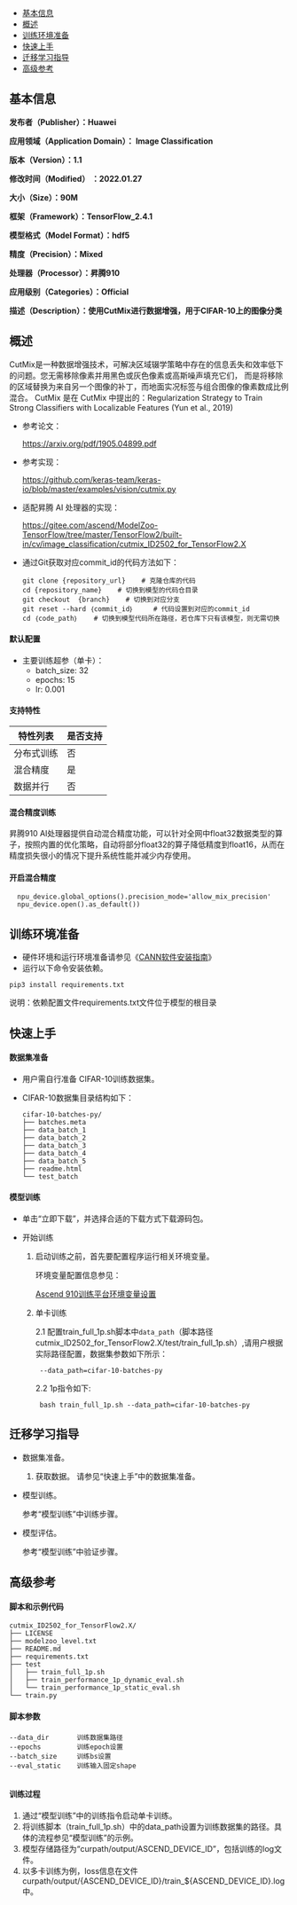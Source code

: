 - [基本信息](#基本信息.md)
- [概述](#概述.md)
- [训练环境准备](#训练环境准备.md)
- [快速上手](#快速上手.md)
- [迁移学习指导](#迁移学习指导.md)
- [高级参考](#高级参考.md)
## 基本信息

**发布者（Publisher）：Huawei**

**应用领域（Application Domain）： Image Classification**

**版本（Version）：1.1**

**修改时间（Modified） ：2022.01.27**

**大小（Size）：90M**

**框架（Framework）：TensorFlow_2.4.1**

**模型格式（Model Format）：hdf5**

**精度（Precision）：Mixed**

**处理器（Processor）：昇腾910**

**应用级别（Categories）：Official**

**描述（Description）：使用CutMix进行数据增强，用于CIFAR-10上的图像分类**

## 概述

CutMix是一种数据增强技术，可解决区域辍学策略中存在的信息丢失和效率低下的问题。您无需移除像素并用黑色或灰色像素或高斯噪声填充它们，
而是将移除的区域替换为来自另一个图像的补丁，而地面实况标签与组合图像的像素数成比例混合。
CutMix 是在 CutMix 中提出的：Regularization Strategy to Train Strong Classifiers with Localizable Features (Yun et al., 2019)

- 参考论文：
  
   https://arxiv.org/pdf/1905.04899.pdf

- 参考实现：

   https://github.com/keras-team/keras-io/blob/master/examples/vision/cutmix.py

- 适配昇腾 AI 处理器的实现：    
  
   https://gitee.com/ascend/ModelZoo-TensorFlow/tree/master/TensorFlow2/built-in/cv/image_classification/cutmix_ID2502_for_TensorFlow2.X

- 通过Git获取对应commit\_id的代码方法如下：
  
      git clone {repository_url}    # 克隆仓库的代码
      cd {repository_name}    # 切换到模型的代码仓目录
      git checkout  {branch}    # 切换到对应分支
      git reset --hard ｛commit_id｝     # 代码设置到对应的commit_id
      cd ｛code_path｝    # 切换到模型代码所在路径，若仓库下只有该模型，则无需切换

#### 默认配置

- 主要训练超参（单卡）：
    - batch_size: 32
    - epochs: 15
    - lr: 0.001

#### 支持特性<a name="section1899153513554"></a>

| 特性列表   | 是否支持 |
| ---------- | -------- |
| 分布式训练 | 否       |
| 混合精度   | 是       |
| 数据并行   | 否       |

#### 混合精度训练

昇腾910 AI处理器提供自动混合精度功能，可以针对全网中float32数据类型的算子，按照内置的优化策略，自动将部分float32的算子降低精度到float16，从而在精度损失很小的情况下提升系统性能并减少内存使用。

#### 开启混合精度


```
  npu_device.global_options().precision_mode='allow_mix_precision'
  npu_device.open().as_default())
```

## 训练环境准备

-  硬件环境和运行环境准备请参见《[CANN软件安装指南](https://support.huawei.com/enterprise/zh/ascend-computing/cann-pid-251168373?category=installation-update)》
-  运行以下命令安装依赖。
```
pip3 install requirements.txt
```
说明：依赖配置文件requirements.txt文件位于模型的根目录


## 快速上手

#### 数据集准备<a name="section361114841316"></a>

- 用户需自行准备 CIFAR-10训练数据集。

- CIFAR-10数据集目录结构如下：

   ```
   cifar-10-batches-py/
   ├── batches.meta
   ├── data_batch_1
   ├── data_batch_2
   ├── data_batch_3
   ├── data_batch_4
   ├── data_batch_5
   ├── readme.html
   └── test_batch
   
   ```

#### 模型训练<a name="section715881518135"></a>

- 单击“立即下载”，并选择合适的下载方式下载源码包。
- 开始训练    
  
    1. 启动训练之前，首先要配置程序运行相关环境变量。

       环境变量配置信息参见：

          [Ascend 910训练平台环境变量设置](https://gitee.com/ascend/ModelZoo-TensorFlow/wikis/01.%E8%AE%AD%E7%BB%83%E8%84%9A%E6%9C%AC%E8%BF%81%E7%A7%BB%E6%A1%88%E4%BE%8B/Ascend%20910%E8%AE%AD%E7%BB%83%E5%B9%B3%E5%8F%B0%E7%8E%AF%E5%A2%83%E5%8F%98%E9%87%8F%E8%AE%BE%E7%BD%AE)
    
    2. 单卡训练 

        2.1 配置train_full_1p.sh脚本中`data_path`（脚本路径cutmix_ID2502_for_TensorFlow2.X/test/train_full_1p.sh）,请用户根据实际路径配置，数据集参数如下所示：

            --data_path=cifar-10-batches-py
        
        2.2 1p指令如下:

            bash train_full_1p.sh --data_path=cifar-10-batches-py


## 迁移学习指导

- 数据集准备。

    1.  获取数据。
        请参见“快速上手”中的数据集准备。
    
- 模型训练。

    参考“模型训练”中训练步骤。

- 模型评估。

    参考“模型训练”中验证步骤。

## 高级参考

#### 脚本和示例代码

```
cutmix_ID2502_for_TensorFlow2.X/
├── LICENSE
├── modelzoo_level.txt
├── README.md
├── requirements.txt
├── test
│   ├── train_full_1p.sh
│   ├── train_performance_1p_dynamic_eval.sh
│   └── train_performance_1p_static_eval.sh
└── train.py

```

#### 脚本参数<a name="section6669162441511"></a>

```
--data_dir       训练数据集路径
--epochs         训练epoch设置
--batch_size     训练bs设置
--eval_static    训练输入固定shape
                      
```

#### 训练过程<a name="section1589455252218"></a>

1. 通过“模型训练”中的训练指令启动单卡训练。
2. 将训练脚本（train_full_1p.sh）中的data_path设置为训练数据集的路径。具体的流程参见“模型训练”的示例。
3. 模型存储路径为“curpath/output/ASCEND_DEVICE_ID”，包括训练的log文件。
4. 以多卡训练为例，loss信息在文件curpath/output/{ASCEND_DEVICE_ID}/train_${ASCEND_DEVICE_ID}.log中。
